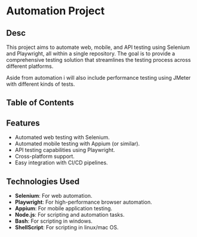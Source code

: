 # Automation Project

## Desc
This project aims to automate web, mobile, and API testing using Selenium and Playwright, all within a single repository. The goal is to provide a comprehensive testing solution that streamlines the testing process across different platforms.

Aside from automation i will also include performance testing using JMeter with different kinds of tests. 

## Table of Contents


## Features
- Automated web testing with Selenium.
- Automated mobile testing with Appium (or similar).
- API testing capabilities using Playwright.
- Cross-platform support.
- Easy integration with CI/CD pipelines.


## Technologies Used
- **Selenium**: For web automation.
- **Playwright**: For high-performance browser automation.
- **Appium**: For mobile application testing.
- **Node.js**: For scripting and automation tasks.
- **Bash**: For scripting in windows.
- **ShellScript**: For scripting in linux/mac OS.
